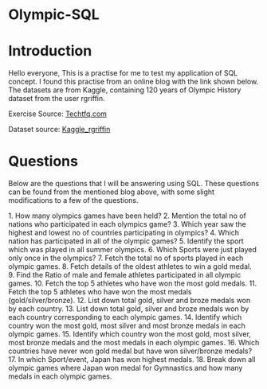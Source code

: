 # Olympic-SQL

<h1>Introduction </h1>
<p> Hello everyone, This is a practise for me to test my application of SQL concept. I found this practise from an online blog with the link shown below. The datasets are from Kaggle, containing 120 years of Olympic History dataset from the user rgriffin.
<p>  Exercise Source:
  <a href="https://techtfq.com/blog/practice-writing-sql-queries-using-real-dataset#google_vignette=">Techtfq.com</a>
</p>
<p> 
    Dataset source:
    <a href="https://www.kaggle.com/datasets/heesoo37/120-years-of-olympic-history-athletes-and-results">Kaggle_rgriffin</a> 
</p>        

<h1>Questions</h1>
<p> Below are the questions that I will be answering using SQL. These questions can be found from the mentioned blog above, with some slight modifications to a few of the questions. </p>
<p>
1. How many olympics games have been held?
2. Mention the total no of nations who participated in each olympics game?
3. Which year saw the highest and lowest no of countries participating in olympics?
4. Which nation has participated in all of the olympic games?
5. Identify the sport which was played in all summer olympics.
6. Which Sports were just played only once in the olympics?
7. Fetch the total no of sports played in each olympic games.
8. Fetch details of the oldest athletes to win a gold medal.
9. Find the Ratio of male and female athletes participated in all olympic games.
10. Fetch the top 5 athletes who have won the most gold medals.
11. Fetch the top 5 athletes who have won the most medals (gold/silver/bronze).
12. List down total gold, silver and broze medals won by each country.
13. List down total gold, silver and broze medals won by each country corresponding to each olympic games.
14. Identify which country won the most gold, most silver and most bronze medals in each olympic games.
15. Identify which country won the most gold, most silver, most bronze medals and the most medals in each olympic games.
16. Which countries have never won gold medal but have won silver/bronze medals?
17. In which Sport/event, Japan has won highest medals.
18. Break down all olympic games where Japan won medal for Gymnastics and how many medals in each olympic games.
</p>
